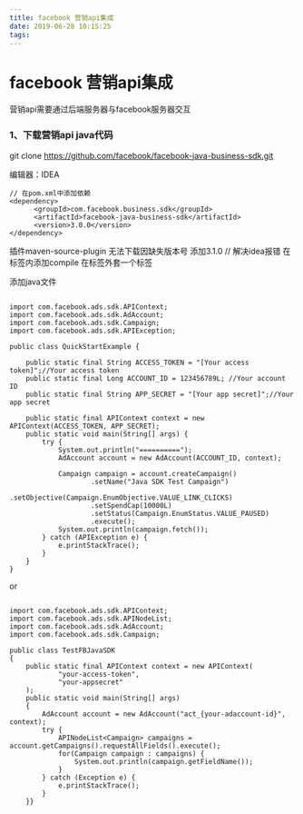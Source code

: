 ```yaml
---
title: facebook 营销api集成
date: 2019-06-28 10:15:25
tags:
---
```


# facebook 营销api集成

营销api需要通过后端服务器与facebook服务器交互

### 1、下载营销api java代码

git clone https://github.com/facebook/facebook-java-business-sdk.git

编辑器：IDEA

```
// 在pom.xml中添加依赖
<dependency>
      <groupId>com.facebook.business.sdk</groupId>
      <artifactId>facebook-java-business-sdk</artifactId>
      <version>3.0.0</version>
</dependency>

```

插件maven-source-plugin 无法下载因缺失版本号
添加<version>3.1.0</version>
// 解决idea报错
在<build></build>标签内添加<defaultGoal>compile</defaultGoal>
在<plugins></plugins>标签外套一个标签<pluginManagement></pluginManagement>


添加java文件
```

import com.facebook.ads.sdk.APIContext;
import com.facebook.ads.sdk.AdAccount;
import com.facebook.ads.sdk.Campaign;
import com.facebook.ads.sdk.APIException;

public class QuickStartExample {

    public static final String ACCESS_TOKEN = "[Your access token]";//Your access token
    public static final Long ACCOUNT_ID = 123456789L; //Your account ID
    public static final String APP_SECRET = "[Your app secret]";//Your app secret

    public static final APIContext context = new APIContext(ACCESS_TOKEN, APP_SECRET);
    public static void main(String[] args) {
        try {
            System.out.println("==========");
            AdAccount account = new AdAccount(ACCOUNT_ID, context);

            Campaign campaign = account.createCampaign()
                    .setName("Java SDK Test Campaign")
                    .setObjective(Campaign.EnumObjective.VALUE_LINK_CLICKS)
                    .setSpendCap(10000L)
                    .setStatus(Campaign.EnumStatus.VALUE_PAUSED)
                    .execute();
            System.out.println(campaign.fetch());
        } catch (APIException e) {
            e.printStackTrace();
        }
    }
}

```

or

```

import com.facebook.ads.sdk.APIContext;
import com.facebook.ads.sdk.APINodeList;
import com.facebook.ads.sdk.AdAccount;
import com.facebook.ads.sdk.Campaign;

public class TestFBJavaSDK
{
    public static final APIContext context = new APIContext(
            "your-access-token",
            "your-appsecret"
    );
    public static void main(String[] args)
    {
        AdAccount account = new AdAccount("act_{your-adaccount-id}", context);
        try {
            APINodeList<Campaign> campaigns = account.getCampaigns().requestAllFields().execute();
            for(Campaign campaign : campaigns) {
                System.out.println(campaign.getFieldName());
            }
        } catch (Exception e) {
            e.printStackTrace();
        }
    }}


```




